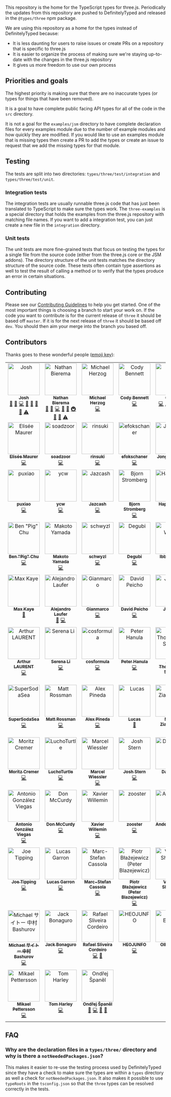 This repository is the home for the TypeScript types for three.js. Periodically the updates from this repository are pushed to DefinitelyTyped and released in the `@types/three` npm package.

We are using this repository as a home for the types instead of DefinitelyTyped because:

-   It is less daunting for users to raise issues or create PRs on a repository that is specific to three.js
-   It is easier to organize the process of making sure we're staying up-to-date with the changes in the three.js repository
-   It gives us more freedom to use our own process

## Priorities and goals

The highest priority is making sure that there are no inaccurate types (or types for things that have been removed).

It is a goal to have complete public facing API types for all of the code in the `src` directory.

It is not a goal for the `examples/jsm` directory to have complete declaration files for every examples module due to the number of example modules and how quickly they are modified. If you would like to use an examples module that is missing types then create a PR to add the types or create an issue to request that we add the missing types for that module.

## Testing

The tests are split into two directories: `types/three/test/integration` and `types/three/test/unit`.

### Integration tests

The integration tests are usually runnable three.js code that has just been translated to TypeScript to make sure the types work. The `three-examples` is a special directory that holds the examples from the three.js repository with matching file names. If you want to add a integration test, you can just create a new file in the `integration` directory.

### Unit tests

The unit tests are more fine-grained tests that focus on testing the types for a single file from the source code (either from the three.js core or the JSM addons). The directory structure of the unit tests matches the directory structure of the source code. These tests often contain type assertions as well to test the result of calling a method or to verify that the types produce an error in certain situations.

## Contributing

Please see our [Contributing Guidelines](https://github.com/three-types/three-ts-types/blob/master/CONTRIBUTING.md) to help you get started. One of the most important things is choosing a branch to start your work on. If the code you want to contribute is for the current release of `three` it should be based off `master`. If it is for the next release of `three` it should be based off `dev`. You should then aim your merge into the branch you based off.

## Contributors

Thanks goes to these wonderful people ([emoji key](https://allcontributors.org/docs/en/emoji-key)):

<!-- ALL-CONTRIBUTORS-LIST:START - Do not remove or modify this section -->
<!-- prettier-ignore-start -->
<!-- markdownlint-disable -->
<table>
  <tbody>
    <tr>
      <td align="center" valign="top" width="14.28%"><a href="https://github.com/joshuaellis"><img src="https://avatars.githubusercontent.com/u/37798644?v=4?s=100" width="100px;" alt="Josh"/><br /><sub><b>Josh</b></sub></a><br /><a href="#question-joshuaellis" title="Answering Questions">💬</a> <a href="https://github.com/three-types/three-ts-types/issues?q=author%3Ajoshuaellis" title="Bug reports">🐛</a> <a href="https://github.com/three-types/three-ts-types/commits?author=joshuaellis" title="Code">💻</a> <a href="https://github.com/three-types/three-ts-types/commits?author=joshuaellis" title="Documentation">📖</a> <a href="#ideas-joshuaellis" title="Ideas, Planning, & Feedback">🤔</a> <a href="#maintenance-joshuaellis" title="Maintenance">🚧</a> <a href="https://github.com/three-types/three-ts-types/pulls?q=is%3Apr+reviewed-by%3Ajoshuaellis" title="Reviewed Pull Requests">👀</a> <a href="https://github.com/three-types/three-ts-types/commits?author=joshuaellis" title="Tests">⚠️</a></td>
      <td align="center" valign="top" width="14.28%"><a href="https://github.com/Methuselah96"><img src="https://avatars.githubusercontent.com/u/693755?v=4?s=100" width="100px;" alt="Nathan Bierema"/><br /><sub><b>Nathan Bierema</b></sub></a><br /><a href="#question-Methuselah96" title="Answering Questions">💬</a> <a href="https://github.com/three-types/three-ts-types/issues?q=author%3AMethuselah96" title="Bug reports">🐛</a> <a href="https://github.com/three-types/three-ts-types/commits?author=Methuselah96" title="Code">💻</a> <a href="https://github.com/three-types/three-ts-types/commits?author=Methuselah96" title="Documentation">📖</a> <a href="#ideas-Methuselah96" title="Ideas, Planning, & Feedback">🤔</a> <a href="#infra-Methuselah96" title="Infrastructure (Hosting, Build-Tools, etc)">🚇</a> <a href="#maintenance-Methuselah96" title="Maintenance">🚧</a> <a href="https://github.com/three-types/three-ts-types/pulls?q=is%3Apr+reviewed-by%3AMethuselah96" title="Reviewed Pull Requests">👀</a> <a href="https://github.com/three-types/three-ts-types/commits?author=Methuselah96" title="Tests">⚠️</a></td>
      <td align="center" valign="top" width="14.28%"><a href="https://human-interactive.org"><img src="https://avatars.githubusercontent.com/u/12612165?v=4?s=100" width="100px;" alt="Michael Herzog"/><br /><sub><b>Michael Herzog</b></sub></a><br /><a href="https://github.com/three-types/three-ts-types/commits?author=Mugen87" title="Code">💻</a></td>
      <td align="center" valign="top" width="14.28%"><a href="https://github.com/CodyJasonBennett"><img src="https://avatars.githubusercontent.com/u/23324155?v=4?s=100" width="100px;" alt="Cody Bennett"/><br /><sub><b>Cody Bennett</b></sub></a><br /><a href="https://github.com/three-types/three-ts-types/commits?author=CodyJasonBennett" title="Code">💻</a></td>
      <td align="center" valign="top" width="14.28%"><a href="http://0b5vr.github.io/"><img src="https://avatars.githubusercontent.com/u/7824814?v=4?s=100" width="100px;" alt="0b5vr"/><br /><sub><b>0b5vr</b></sub></a><br /><a href="https://github.com/three-types/three-ts-types/commits?author=0b5vr" title="Code">💻</a> <a href="https://github.com/three-types/three-ts-types/commits?author=0b5vr" title="Tests">⚠️</a> <a href="#maintenance-0b5vr" title="Maintenance">🚧</a> <a href="https://github.com/three-types/three-ts-types/pulls?q=is%3Apr+reviewed-by%3A0b5vr" title="Reviewed Pull Requests">👀</a> <a href="https://github.com/three-types/three-ts-types/issues?q=author%3A0b5vr" title="Bug reports">🐛</a></td>
      <td align="center" valign="top" width="14.28%"><a href="https://stackoverflow.com/users/2608515/marquizzo"><img src="https://avatars.githubusercontent.com/u/7864858?v=4?s=100" width="100px;" alt="Marquizzo"/><br /><sub><b>Marquizzo</b></sub></a><br /><a href="https://github.com/three-types/three-ts-types/commits?author=marquizzo" title="Code">💻</a></td>
      <td align="center" valign="top" width="14.28%"><a href="https://github.com/khum08"><img src="https://avatars.githubusercontent.com/u/32336026?v=4?s=100" width="100px;" alt="Yuanzk"/><br /><sub><b>Yuanzk</b></sub></a><br /><a href="https://github.com/three-types/three-ts-types/commits?author=khum08" title="Code">💻</a></td>
    </tr>
    <tr>
      <td align="center" valign="top" width="14.28%"><a href="http://sparklinlabs.com/"><img src="https://avatars.githubusercontent.com/u/446986?v=4?s=100" width="100px;" alt="Elisée Maurer"/><br /><sub><b>Elisée Maurer</b></sub></a><br /><a href="https://github.com/three-types/three-ts-types/commits?author=elisee" title="Code">💻</a></td>
      <td align="center" valign="top" width="14.28%"><a href="https://github.com/soadzoor"><img src="https://avatars.githubusercontent.com/u/10392261?v=4?s=100" width="100px;" alt="soadzoor"/><br /><sub><b>soadzoor</b></sub></a><br /><a href="https://github.com/three-types/three-ts-types/commits?author=soadzoor" title="Code">💻</a></td>
      <td align="center" valign="top" width="14.28%"><a href="https://github.com/rinsuki"><img src="https://avatars.githubusercontent.com/u/6533808?v=4?s=100" width="100px;" alt="rinsuki"/><br /><sub><b>rinsuki</b></sub></a><br /><a href="https://github.com/three-types/three-ts-types/commits?author=rinsuki" title="Code">💻</a></td>
      <td align="center" valign="top" width="14.28%"><a href="https://github.com/efokschaner"><img src="https://avatars.githubusercontent.com/u/1409112?v=4?s=100" width="100px;" alt="efokschaner"/><br /><sub><b>efokschaner</b></sub></a><br /><a href="https://github.com/three-types/three-ts-types/commits?author=efokschaner" title="Code">💻</a></td>
      <td align="center" valign="top" width="14.28%"><a href="https://github.com/Jhuni0123"><img src="https://avatars.githubusercontent.com/u/16764073?v=4?s=100" width="100px;" alt="Jonghun Park"/><br /><sub><b>Jonghun Park</b></sub></a><br /><a href="https://github.com/three-types/three-ts-types/commits?author=Jhuni0123" title="Code">💻</a></td>
      <td align="center" valign="top" width="14.28%"><a href="https://github.com/sjpt"><img src="https://avatars.githubusercontent.com/u/4954988?v=4?s=100" width="100px;" alt="sjpt"/><br /><sub><b>sjpt</b></sub></a><br /><a href="https://github.com/three-types/three-ts-types/commits?author=sjpt" title="Code">💻</a></td>
      <td align="center" valign="top" width="14.28%"><a href="https://github.com/Michsior14"><img src="https://avatars.githubusercontent.com/u/1410035?v=4?s=100" width="100px;" alt="Michał Mrozek"/><br /><sub><b>Michał Mrozek</b></sub></a><br /><a href="https://github.com/three-types/three-ts-types/commits?author=Michsior14" title="Code">💻</a></td>
    </tr>
    <tr>
      <td align="center" valign="top" width="14.28%"><a href="https://puxiao.com"><img src="https://avatars.githubusercontent.com/u/3401635?v=4?s=100" width="100px;" alt="puxiao"/><br /><sub><b>puxiao</b></sub></a><br /><a href="https://github.com/three-types/three-ts-types/commits?author=puxiao" title="Code">💻</a></td>
      <td align="center" valign="top" width="14.28%"><a href="https://github.com/ycw"><img src="https://avatars.githubusercontent.com/u/1063018?v=4?s=100" width="100px;" alt="ycw"/><br /><sub><b>ycw</b></sub></a><br /><a href="https://github.com/three-types/three-ts-types/commits?author=ycw" title="Code">💻</a></td>
      <td align="center" valign="top" width="14.28%"><a href="https://github.com/Jazcash"><img src="https://avatars.githubusercontent.com/u/1434248?v=4?s=100" width="100px;" alt="Jazcash"/><br /><sub><b>Jazcash</b></sub></a><br /><a href="https://github.com/three-types/three-ts-types/commits?author=Jazcash" title="Code">💻</a></td>
      <td align="center" valign="top" width="14.28%"><a href="https://bjornstar.com/"><img src="https://avatars.githubusercontent.com/u/20630?v=4?s=100" width="100px;" alt="Bjorn Stromberg"/><br /><sub><b>Bjorn Stromberg</b></sub></a><br /><a href="https://github.com/three-types/three-ts-types/commits?author=bjornstar" title="Code">💻</a></td>
      <td align="center" valign="top" width="14.28%"><a href="https://github.com/happy-turtle"><img src="https://avatars.githubusercontent.com/u/18415215?v=4?s=100" width="100px;" alt="HappyTurtle"/><br /><sub><b>HappyTurtle</b></sub></a><br /><a href="https://github.com/three-types/three-ts-types/commits?author=happy-turtle" title="Code">💻</a></td>
      <td align="center" valign="top" width="14.28%"><a href="https://studio.did0es.me/"><img src="https://avatars.githubusercontent.com/u/38882716?v=4?s=100" width="100px;" alt="Shuta Hirai"/><br /><sub><b>Shuta Hirai</b></sub></a><br /><a href="https://github.com/three-types/three-ts-types/commits?author=shuta13" title="Code">💻</a></td>
      <td align="center" valign="top" width="14.28%"><a href="https://github.com/servinlp"><img src="https://avatars.githubusercontent.com/u/7222029?v=4?s=100" width="100px;" alt="Servin Nissen"/><br /><sub><b>Servin Nissen</b></sub></a><br /><a href="https://github.com/three-types/three-ts-types/commits?author=servinlp" title="Code">💻</a></td>
    </tr>
    <tr>
      <td align="center" valign="top" width="14.28%"><a href="https://benpigchu.com/"><img src="https://avatars.githubusercontent.com/u/9023067?v=4?s=100" width="100px;" alt="Ben &quot;Pig&quot; Chu"/><br /><sub><b>Ben &quot;Pig&quot; Chu</b></sub></a><br /><a href="https://github.com/three-types/three-ts-types/commits?author=benpigchu" title="Code">💻</a></td>
      <td align="center" valign="top" width="14.28%"><a href="https://github.com/woo-cie"><img src="https://avatars.githubusercontent.com/u/24642989?v=4?s=100" width="100px;" alt="Makoto Yamada"/><br /><sub><b>Makoto Yamada</b></sub></a><br /><a href="https://github.com/three-types/three-ts-types/commits?author=woo-cie" title="Code">💻</a></td>
      <td align="center" valign="top" width="14.28%"><a href="https://github.com/schwyzl"><img src="https://avatars.githubusercontent.com/u/1556979?v=4?s=100" width="100px;" alt="schwyzl"/><br /><sub><b>schwyzl</b></sub></a><br /><a href="https://github.com/three-types/three-ts-types/commits?author=schwyzl" title="Code">💻</a></td>
      <td align="center" valign="top" width="14.28%"><a href="https://github.com/Degubi"><img src="https://avatars.githubusercontent.com/u/13366932?v=4?s=100" width="100px;" alt="Degubi"/><br /><sub><b>Degubi</b></sub></a><br /><a href="https://github.com/three-types/three-ts-types/commits?author=Degubi" title="Code">💻</a></td>
      <td align="center" valign="top" width="14.28%"><a href="https://github.com/WCWedin"><img src="https://avatars.githubusercontent.com/u/110730?v=4?s=100" width="100px;" alt="Ibby Wedin"/><br /><sub><b>Ibby Wedin</b></sub></a><br /><a href="https://github.com/three-types/three-ts-types/commits?author=WCWedin" title="Code">💻</a></td>
      <td align="center" valign="top" width="14.28%"><a href="https://github.com/dbuck"><img src="https://avatars.githubusercontent.com/u/983807?v=4?s=100" width="100px;" alt="dbuck"/><br /><sub><b>dbuck</b></sub></a><br /><a href="https://github.com/three-types/three-ts-types/commits?author=dbuck" title="Code">💻</a></td>
      <td align="center" valign="top" width="14.28%"><a href="https://github.com/robertlong"><img src="https://avatars.githubusercontent.com/u/1753624?v=4?s=100" width="100px;" alt="Robert Long"/><br /><sub><b>Robert Long</b></sub></a><br /><a href="https://github.com/three-types/three-ts-types/commits?author=robertlong" title="Code">💻</a></td>
    </tr>
    <tr>
      <td align="center" valign="top" width="14.28%"><a href="https://xk.io/"><img src="https://avatars.githubusercontent.com/u/1046448?v=4?s=100" width="100px;" alt="Max Kaye"/><br /><sub><b>Max Kaye</b></sub></a><br /><a href="https://github.com/three-types/three-ts-types/commits?author=XertroV" title="Documentation">📖</a></td>
      <td align="center" valign="top" width="14.28%"><a href="https://github.com/LauferAlex"><img src="https://avatars.githubusercontent.com/u/86115165?v=4?s=100" width="100px;" alt="Alejandro Laufer"/><br /><sub><b>Alejandro Laufer</b></sub></a><br /><a href="https://github.com/three-types/three-ts-types/issues?q=author%3ALauferAlex" title="Bug reports">🐛</a> <a href="https://github.com/three-types/three-ts-types/commits?author=LauferAlex" title="Code">💻</a></td>
      <td align="center" valign="top" width="14.28%"><a href="https://twitter.com/ggsimm"><img src="https://avatars.githubusercontent.com/u/1862172?v=4?s=100" width="100px;" alt="Gianmarco"/><br /><sub><b>Gianmarco</b></sub></a><br /><a href="https://github.com/three-types/three-ts-types/commits?author=gsimone" title="Code">💻</a></td>
      <td align="center" valign="top" width="14.28%"><a href="https://davidpeicho.github.io/"><img src="https://avatars.githubusercontent.com/u/8783766?v=4?s=100" width="100px;" alt="David Peicho"/><br /><sub><b>David Peicho</b></sub></a><br /><a href="https://github.com/three-types/three-ts-types/commits?author=DavidPeicho" title="Code">💻</a></td>
      <td align="center" valign="top" width="14.28%"><a href="https://github.com/trusktr"><img src="https://avatars.githubusercontent.com/u/297678?v=4?s=100" width="100px;" alt="Joe Pea"/><br /><sub><b>Joe Pea</b></sub></a><br /><a href="https://github.com/three-types/three-ts-types/commits?author=trusktr" title="Code">💻</a></td>
      <td align="center" valign="top" width="14.28%"><a href="https://subho57.github.io"><img src="https://avatars.githubusercontent.com/u/98544661?v=4?s=100" width="100px;" alt="Subhankar Pal"/><br /><sub><b>Subhankar Pal</b></sub></a><br /><a href="https://github.com/three-types/three-ts-types/commits?author=subhankar-trisetra" title="Code">💻</a></td>
      <td align="center" valign="top" width="14.28%"><a href="http://www.seanmcbeth.com/"><img src="https://avatars.githubusercontent.com/u/298046?v=4?s=100" width="100px;" alt="Sean T. McBeth"/><br /><sub><b>Sean T. McBeth</b></sub></a><br /><a href="https://github.com/three-types/three-ts-types/commits?author=capnmidnight" title="Code">💻</a></td>
    </tr>
    <tr>
      <td align="center" valign="top" width="14.28%"><a href="https://github.com/atulrnt"><img src="https://avatars.githubusercontent.com/u/894203?v=4?s=100" width="100px;" alt="Arthur LAURENT"/><br /><sub><b>Arthur LAURENT</b></sub></a><br /><a href="https://github.com/three-types/three-ts-types/commits?author=atulrnt" title="Code">💻</a></td>
      <td align="center" valign="top" width="14.28%"><a href="https://github.com/serenayl"><img src="https://avatars.githubusercontent.com/u/12814119?v=4?s=100" width="100px;" alt="Serena Li"/><br /><sub><b>Serena Li</b></sub></a><br /><a href="https://github.com/three-types/three-ts-types/commits?author=serenayl" title="Code">💻</a></td>
      <td align="center" valign="top" width="14.28%"><a href="https://github.com/cosformula"><img src="https://avatars.githubusercontent.com/u/18232501?v=4?s=100" width="100px;" alt="cosformula"/><br /><sub><b>cosformula</b></sub></a><br /><a href="https://github.com/three-types/three-ts-types/commits?author=cosformula" title="Code">💻</a></td>
      <td align="center" valign="top" width="14.28%"><a href="https://github.com/miko3k"><img src="https://avatars.githubusercontent.com/u/8658482?v=4?s=100" width="100px;" alt="Peter Hanula"/><br /><sub><b>Peter Hanula</b></sub></a><br /><a href="https://github.com/three-types/three-ts-types/commits?author=miko3k" title="Code">💻</a></td>
      <td align="center" valign="top" width="14.28%"><a href="https://github.com/MysteryBlokHed"><img src="https://avatars.githubusercontent.com/u/13910387?v=4?s=100" width="100px;" alt="Adam Thompson-Sharpe"/><br /><sub><b>Adam Thompson-Sharpe</b></sub></a><br /><a href="https://github.com/three-types/three-ts-types/commits?author=MysteryBlokHed" title="Code">💻</a></td>
      <td align="center" valign="top" width="14.28%"><a href="https://www.youtube.com/c/noname0310"><img src="https://avatars.githubusercontent.com/u/48761044?v=4?s=100" width="100px;" alt="noname"/><br /><sub><b>noname</b></sub></a><br /><a href="https://github.com/three-types/three-ts-types/commits?author=noname0310" title="Code">💻</a></td>
      <td align="center" valign="top" width="14.28%"><a href="https://github.com/grschafer"><img src="https://avatars.githubusercontent.com/u/694225?v=4?s=100" width="100px;" alt="Greg Schafer"/><br /><sub><b>Greg Schafer</b></sub></a><br /><a href="https://github.com/three-types/three-ts-types/commits?author=grschafer" title="Code">💻</a></td>
    </tr>
    <tr>
      <td align="center" valign="top" width="14.28%"><a href="https://github.com/SuperSodaSea"><img src="https://avatars.githubusercontent.com/u/8724868?v=4?s=100" width="100px;" alt="SuperSodaSea"/><br /><sub><b>SuperSodaSea</b></sub></a><br /><a href="https://github.com/three-types/three-ts-types/commits?author=SuperSodaSea" title="Code">💻</a></td>
      <td align="center" valign="top" width="14.28%"><a href="https://github.com/mattrossman"><img src="https://avatars.githubusercontent.com/u/22670878?v=4?s=100" width="100px;" alt="Matt Rossman"/><br /><sub><b>Matt Rossman</b></sub></a><br /><a href="https://github.com/three-types/three-ts-types/commits?author=mattrossman" title="Code">💻</a></td>
      <td align="center" valign="top" width="14.28%"><a href="https://github.com/imbateam-gg/titan-reactor"><img src="https://avatars.githubusercontent.com/u/586716?v=4?s=100" width="100px;" alt="Alex Pineda"/><br /><sub><b>Alex Pineda</b></sub></a><br /><a href="https://github.com/three-types/three-ts-types/commits?author=alexpineda" title="Code">💻</a></td>
      <td align="center" valign="top" width="14.28%"><a href="https://draichiboard.vercel.app/"><img src="https://avatars.githubusercontent.com/u/19378148?v=4?s=100" width="100px;" alt="Lucas"/><br /><sub><b>Lucas</b></sub></a><br /><a href="https://github.com/three-types/three-ts-types/commits?author=Draichi" title="Documentation">📖</a></td>
      <td align="center" valign="top" width="14.28%"><a href="https://github.com/mz8i"><img src="https://avatars.githubusercontent.com/u/36160844?v=4?s=100" width="100px;" alt="Maciej Ziarkowski"/><br /><sub><b>Maciej Ziarkowski</b></sub></a><br /><a href="https://github.com/three-types/three-ts-types/commits?author=mz8i" title="Code">💻</a></td>
      <td align="center" valign="top" width="14.28%"><a href="https://github.com/Suprhimp"><img src="https://avatars.githubusercontent.com/u/73486185?v=4?s=100" width="100px;" alt="Suprhimp"/><br /><sub><b>Suprhimp</b></sub></a><br /><a href="https://github.com/three-types/three-ts-types/commits?author=Suprhimp" title="Code">💻</a></td>
      <td align="center" valign="top" width="14.28%"><a href="https://www.stephenli.ca/"><img src="https://avatars.githubusercontent.com/u/458691?v=4?s=100" width="100px;" alt="Stephen Li"/><br /><sub><b>Stephen Li</b></sub></a><br /><a href="https://github.com/three-types/three-ts-types/commits?author=Trinovantes" title="Code">💻</a></td>
    </tr>
    <tr>
      <td align="center" valign="top" width="14.28%"><a href="https://github.com/autonomobil"><img src="https://avatars.githubusercontent.com/u/31781343?s=96&v=4?s=100" width="100px;" alt="Moritz Cremer"/><br /><sub><b>Moritz Cremer</b></sub></a><br /><a href="https://github.com/three-types/three-ts-types/commits?author=autonomobil" title="Code">💻</a></td>
      <td align="center" valign="top" width="14.28%"><a href="https://github.com/LuchoTurtle"><img src="https://avatars.githubusercontent.com/u/17494745?v=4?s=100" width="100px;" alt="LuchoTurtle"/><br /><sub><b>LuchoTurtle</b></sub></a><br /><a href="https://github.com/three-types/three-ts-types/commits?author=LuchoTurtle" title="Code">💻</a></td>
      <td align="center" valign="top" width="14.28%"><a href="https://www.needle.tools"><img src="https://avatars.githubusercontent.com/u/5083203?v=4?s=100" width="100px;" alt="Marcel Wiessler"/><br /><sub><b>Marcel Wiessler</b></sub></a><br /><a href="https://github.com/three-types/three-ts-types/commits?author=marwie" title="Code">💻</a></td>
      <td align="center" valign="top" width="14.28%"><a href="https://github.com/JoshStern"><img src="https://avatars.githubusercontent.com/u/10948202?v=4?s=100" width="100px;" alt="Josh Stern"/><br /><sub><b>Josh Stern</b></sub></a><br /><a href="https://github.com/three-types/three-ts-types/commits?author=JoshStern" title="Code">💻</a></td>
      <td align="center" valign="top" width="14.28%"><a href="https://github.com/rotu"><img src="https://avatars.githubusercontent.com/u/119948?v=4?s=100" width="100px;" alt="Dan Rose"/><br /><sub><b>Dan Rose</b></sub></a><br /><a href="https://github.com/three-types/three-ts-types/commits?author=rotu" title="Code">💻</a></td>
      <td align="center" valign="top" width="14.28%"><a href="https://github.com/gegoggigog"><img src="https://avatars.githubusercontent.com/u/1716001?v=4?s=100" width="100px;" alt="Dan Dolonius"/><br /><sub><b>Dan Dolonius</b></sub></a><br /><a href="https://github.com/three-types/three-ts-types/commits?author=gegoggigog" title="Code">💻</a></td>
      <td align="center" valign="top" width="14.28%"><a href="https://hoodgail.com/"><img src="https://avatars.githubusercontent.com/u/45743294?v=4?s=100" width="100px;" alt="Benjamin"/><br /><sub><b>Benjamin</b></sub></a><br /><a href="https://github.com/three-types/three-ts-types/commits?author=Hoodgail" title="Code">💻</a></td>
    </tr>
    <tr>
      <td align="center" valign="top" width="14.28%"><a href="https://www.linkedin.com/in/antonio-gonz%C3%A1lez-viegas-8b2326151/"><img src="https://avatars.githubusercontent.com/u/56475338?v=4?s=100" width="100px;" alt="Antonio González Viegas"/><br /><sub><b>Antonio González Viegas</b></sub></a><br /><a href="https://github.com/three-types/three-ts-types/commits?author=agviegas" title="Code">💻</a></td>
      <td align="center" valign="top" width="14.28%"><a href="https://www.donmccurdy.com/"><img src="https://avatars.githubusercontent.com/u/1848368?v=4?s=100" width="100px;" alt="Don McCurdy"/><br /><sub><b>Don McCurdy</b></sub></a><br /><a href="https://github.com/three-types/three-ts-types/commits?author=donmccurdy" title="Code">💻</a></td>
      <td align="center" valign="top" width="14.28%"><a href="https://github.com/xawill"><img src="https://avatars.githubusercontent.com/u/2658206?v=4?s=100" width="100px;" alt="Xavier Willemin"/><br /><sub><b>Xavier Willemin</b></sub></a><br /><a href="https://github.com/three-types/three-ts-types/commits?author=xawill" title="Code">💻</a></td>
      <td align="center" valign="top" width="14.28%"><a href="https://github.com/r00ster91"><img src="https://avatars.githubusercontent.com/u/35064754?v=4?s=100" width="100px;" alt="zooster"/><br /><sub><b>zooster</b></sub></a><br /><a href="https://github.com/three-types/three-ts-types/commits?author=r00ster91" title="Code">💻</a></td>
      <td align="center" valign="top" width="14.28%"><a href="https://github.com/andersonleite"><img src="https://avatars.githubusercontent.com/u/52427?v=4?s=100" width="100px;" alt="Anderson Leite"/><br /><sub><b>Anderson Leite</b></sub></a><br /><a href="https://github.com/three-types/three-ts-types/commits?author=andersonleite" title="Code">💻</a></td>
      <td align="center" valign="top" width="14.28%"><a href="https://polygonjs.com/"><img src="https://avatars.githubusercontent.com/u/59701?v=4?s=100" width="100px;" alt="Guillaume Fradin"/><br /><sub><b>Guillaume Fradin</b></sub></a><br /><a href="https://github.com/three-types/three-ts-types/commits?author=frading" title="Code">💻</a></td>
      <td align="center" valign="top" width="14.28%"><a href="https://github.com/Heaust-ops"><img src="https://avatars.githubusercontent.com/u/54670936?v=4?s=100" width="100px;" alt="Heaust Azure"/><br /><sub><b>Heaust Azure</b></sub></a><br /><a href="https://github.com/three-types/three-ts-types/commits?author=Heaust-ops" title="Code">💻</a></td>
    </tr>
    <tr>
      <td align="center" valign="top" width="14.28%"><a href="http://www.joemo.co.uk/"><img src="https://avatars.githubusercontent.com/u/39060404?v=4?s=100" width="100px;" alt="Joe Tipping"/><br /><sub><b>Joe Tipping</b></sub></a><br /><a href="https://github.com/three-types/three-ts-types/commits?author=Gallahron" title="Code">💻</a></td>
      <td align="center" valign="top" width="14.28%"><a href="https://garron.net/"><img src="https://avatars.githubusercontent.com/u/248078?v=4?s=100" width="100px;" alt="Lucas Garron"/><br /><sub><b>Lucas Garron</b></sub></a><br /><a href="https://github.com/three-types/three-ts-types/commits?author=lgarron" title="Code">💻</a></td>
      <td align="center" valign="top" width="14.28%"><a href="https://github.com/maccesch"><img src="https://avatars.githubusercontent.com/u/380881?v=4?s=100" width="100px;" alt="Marc-Stefan Cassola"/><br /><sub><b>Marc-Stefan Cassola</b></sub></a><br /><a href="https://github.com/three-types/three-ts-types/commits?author=maccesch" title="Code">💻</a></td>
      <td align="center" valign="top" width="14.28%"><a href="http://www.linkedin.com/in/peterblazejewicz"><img src="https://avatars.githubusercontent.com/u/14539?v=4?s=100" width="100px;" alt="Piotr Błażejewicz (Peter Blazejewicz)"/><br /><sub><b>Piotr Błażejewicz (Peter Blazejewicz)</b></sub></a><br /><a href="https://github.com/three-types/three-ts-types/commits?author=peterblazejewicz" title="Code">💻</a></td>
      <td align="center" valign="top" width="14.28%"><a href="https://github.com/Vikontte"><img src="https://avatars.githubusercontent.com/u/18411533?v=4?s=100" width="100px;" alt="Victoria Shadrina"/><br /><sub><b>Victoria Shadrina</b></sub></a><br /><a href="https://github.com/three-types/three-ts-types/commits?author=Vikontte" title="Code">💻</a></td>
      <td align="center" valign="top" width="14.28%"><a href="https://github.com/willstott101"><img src="https://avatars.githubusercontent.com/u/335152?v=4?s=100" width="100px;" alt="Will Stott"/><br /><sub><b>Will Stott</b></sub></a><br /><a href="https://github.com/three-types/three-ts-types/commits?author=willstott101" title="Code">💻</a></td>
      <td align="center" valign="top" width="14.28%"><a href="https://github.com/demike"><img src="https://avatars.githubusercontent.com/u/1626922?v=4?s=100" width="100px;" alt="demike"/><br /><sub><b>demike</b></sub></a><br /><a href="https://github.com/three-types/three-ts-types/commits?author=demike" title="Code">💻</a></td>
    </tr>
    <tr>
      <td align="center" valign="top" width="14.28%"><a href="https://github.com/saitonakamura"><img src="https://avatars.githubusercontent.com/u/1552189?v=4?s=100" width="100px;" alt="Michael サイトー 中村 Bashurov"/><br /><sub><b>Michael サイトー 中村 Bashurov</b></sub></a><br /><a href="https://github.com/three-types/three-ts-types/commits?author=saitonakamura" title="Code">💻</a></td>
      <td align="center" valign="top" width="14.28%"><a href="https://github.com/jackbonaguro"><img src="https://avatars.githubusercontent.com/u/15988128?v=4?s=100" width="100px;" alt="Jack Bonaguro"/><br /><sub><b>Jack Bonaguro</b></sub></a><br /><a href="https://github.com/three-types/three-ts-types/commits?author=jackbonaguro" title="Code">💻</a></td>
      <td align="center" valign="top" width="14.28%"><a href="https://github.com/rafaelsc"><img src="https://avatars.githubusercontent.com/u/502282?v=4?s=100" width="100px;" alt="Rafael Sliveira Cordeiro"/><br /><sub><b>Rafael Sliveira Cordeiro</b></sub></a><br /><a href="https://github.com/three-types/three-ts-types/commits?author=rafaelsc" title="Code">💻</a> <a href="https://github.com/three-types/three-ts-types/commits?author=rafaelsc" title="Documentation">📖</a></td>
      <td align="center" valign="top" width="14.28%"><a href="https://github.com/HEOJUNFO"><img src="https://avatars.githubusercontent.com/u/100739943?v=4?s=100" width="100px;" alt="HEOJUNFO"/><br /><sub><b>HEOJUNFO</b></sub></a><br /><a href="https://github.com/three-types/three-ts-types/commits?author=HEOJUNFO" title="Code">💻</a></td>
      <td align="center" valign="top" width="14.28%"><a href="http://www.oletus.fi/"><img src="https://avatars.githubusercontent.com/u/453050?v=4?s=100" width="100px;" alt="Olli Etuaho"/><br /><sub><b>Olli Etuaho</b></sub></a><br /><a href="https://github.com/three-types/three-ts-types/commits?author=Oletus" title="Code">💻</a></td>
      <td align="center" valign="top" width="14.28%"><a href="https://github.com/k2d222"><img src="https://avatars.githubusercontent.com/u/16296136?v=4?s=100" width="100px;" alt="Mathis Brossier"/><br /><sub><b>Mathis Brossier</b></sub></a><br /><a href="https://github.com/three-types/three-ts-types/commits?author=k2d222" title="Code">💻</a></td>
      <td align="center" valign="top" width="14.28%"><a href="https://github.com/oetherington"><img src="https://avatars.githubusercontent.com/u/5075628?v=4?s=100" width="100px;" alt="Ollie Etherington"/><br /><sub><b>Ollie Etherington</b></sub></a><br /><a href="https://github.com/three-types/three-ts-types/commits?author=oetherington" title="Code">💻</a> <a href="https://github.com/three-types/three-ts-types/issues?q=author%3Aoetherington" title="Bug reports">🐛</a></td>
    </tr>
    <tr>
      <td align="center" valign="top" width="14.28%"><a href="https://github.com/Mik-pe"><img src="https://avatars.githubusercontent.com/u/5653426?v=4?s=100" width="100px;" alt="Mikael Pettersson"/><br /><sub><b>Mikael Pettersson</b></sub></a><br /><a href="https://github.com/three-types/three-ts-types/commits?author=Mik-pe" title="Code">💻</a></td>
      <td align="center" valign="top" width="14.28%"><a href="https://github.com/magnostherobot"><img src="https://avatars.githubusercontent.com/u/24718981?v=4?s=100" width="100px;" alt="Tom Harley"/><br /><sub><b>Tom Harley</b></sub></a><br /><a href="https://github.com/three-types/three-ts-types/commits?author=Mik-pe" title="Code">💻</a></td>
      <td align="center" valign="top" width="14.28%"><a href="https://github.com/OndrejSpanel"><img src="https://avatars.githubusercontent.com/u/6927223?v=4?s=100" width="100px;" alt="Ondřej Španěl"/><br /><sub><b>Ondřej Španěl</b></sub></a><br /><a href="https://github.com/three-types/three-ts-types/issues?q=author%3AOndrejSpanel" title="Bug reports">🐛</a> <a href="https://github.com/three-types/three-ts-types/commits?author=OndrejSpanel" title="Code">💻</a> <a href="https://github.com/three-types/three-ts-types/commits?author=OndrejSpanel" title="Documentation">📖</a> <a href="#maintenance-OndrejSpanel" title="Maintenance">🚧</a></td>
    </tr>
  </tbody>
</table>

<!-- markdownlint-restore -->
<!-- prettier-ignore-end -->

<!-- ALL-CONTRIBUTORS-LIST:END -->

## FAQ

### Why are the declaration files in a `types/three/` directory and why is there a `notNeededPackages.json`?

This makes it easier to re-use the testing process used by DefinitelyTyped since they have a check to make sure the types are within a `types` directory as well a check for `notNeededPackages.json`. It also makes it possible to use `typeRoots` in the `tsconfig.json` so that the `three` types can be resolved correctly in the tests.
